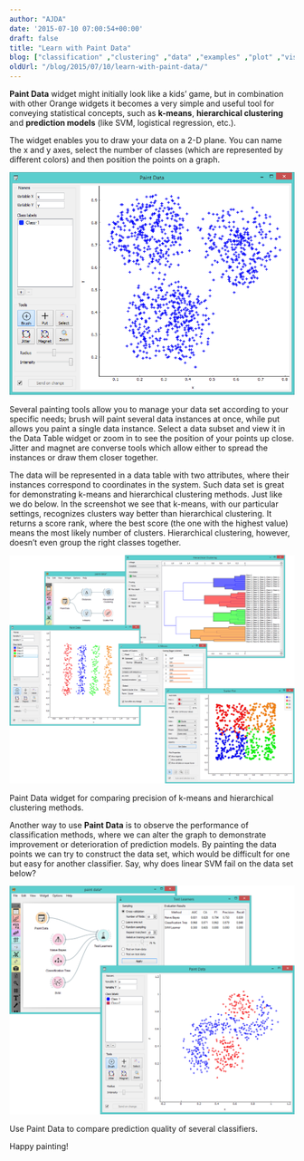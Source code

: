 ```yaml
---
author: "AJDA"
date: '2015-07-10 07:00:54+00:00'
draft: false
title: "Learn with Paint Data"
blog: ["classification" ,"clustering" ,"data" ,"examples" ,"plot" ,"visualization"  ]
oldUrl: "/blog/2015/07/10/learn-with-paint-data/"
---
```


**Paint Data** widget might initially look like a kids’ game, but in combination with other Orange widgets it becomes a very simple and useful tool for conveying statistical concepts, such as **k-means**, **hierarchical clustering** and **prediction models** (like SVM, logistical regression, etc.).

The widget enables you to draw your data on a 2-D plane. You can name the x and y axes, select the number of classes (which are represented by different colors) and then position the points on a graph.

![](PaintData-Example.png)

Several painting tools allow you to manage your data set according to your specific needs; brush will paint several data instances at once, while put allows you paint a single data instance. Select a data subset and view it in the Data Table widget or zoom in to see the position of your points up close. Jitter and magnet are converse tools which allow either to spread the instances or draw them closer together.



The data will be represented in a data table with two attributes, where their instances correspond to coordinates in the system. Such data set is great for demonstrating k-means and hierarchical clustering methods. Just like we do below. In the screenshot we see that k-means, with our particular settings, recognizes clusters way better than hierarchical clustering. It returns a score rank, where the best score (the one with the highest value) means the most likely number of clusters. Hierarchical clustering, however, doesn’t even group the right classes together.

![](PaintData-k-means1.png)

Paint Data widget for comparing precision of k-means and hierarchical clustering methods.

Another way to use **Paint Data** is to observe the performance of classification methods, where we can alter the graph to demonstrate improvement or deterioration of prediction models. By painting the data points we can try to construct the data set, which would be difficult for one but easy for another classifier. Say, why does linear SVM fail on the data set below?

![](PaintData-TestLearners.png)

Use Paint Data to compare prediction quality of several classifiers.

Happy painting!
